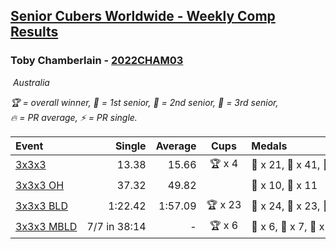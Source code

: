 <style>table {white-space: nowrap;}</style>
<link rel="stylesheet" type="text/css" href="/scw-comp/css/flags.css" />

## [Senior Cubers Worldwide - Weekly Comp Results](/scw-comp/results/)
### Toby Chamberlain - [2022CHAM03](https://www.worldcubeassociation.org/persons/2022CHAM03)

<i class="flag flag-AU" />&nbsp;Australia

<span style="white-space: nowrap;">🏆 = overall winner</span>, <span style="white-space: nowrap;">🥇 = 1st senior</span>, <span style="white-space: nowrap;">🥈 = 2nd senior</span>, <span style="white-space: nowrap;">🥉 = 3rd senior</span>, <span style="white-space: nowrap;">🔥 = PR average</span>, <span style="white-space: nowrap;">⚡ = PR single</span>.

| Event | Single | Average | Cups | Medals | Achievements|
| :-- | --: | --: | :--: | :-- | :-- |
| [3x3x3](333.md) | 13.38 | 15.66 | 🏆 x 4 | 🥇 x 21, 🥈 x 41, 🥉 x 34 | 🔥 x 17, ⚡ x 14 |
| [3x3x3 OH](333oh.md) | 37.32 | 49.82 |  | 🥈 x 10, 🥉 x 11 | 🔥 x 6, ⚡ x 3 |
| [3x3x3 BLD](333bf.md) | 1:22.42 | 1:57.09 | 🏆 x 23 | 🥇 x 24, 🥈 x 23, 🥉 x 15 | 🔥 x 4, ⚡ x 13 |
| [3x3x3 MBLD](333mbf.md) | 7/7 in 38:14 | - | 🏆 x 6 | 🥇 x 6, 🥈 x 7, 🥉 x 3 | ⚡ x 5 |

<!-- Global site tag (gtag.js) - Google Analytics -->
<script async src="https://www.googletagmanager.com/gtag/js?id=UA-86348435-3"></script>
<script>window.dataLayer = window.dataLayer || []; function gtag() {dataLayer.push(arguments);} gtag('js', new Date()); gtag('config', 'UA-86348435-3');</script>
